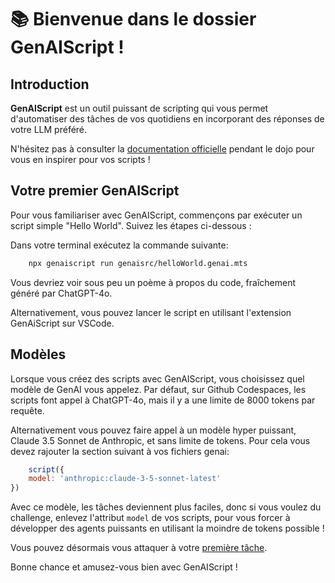 # 📚 **Bienvenue dans le dossier GenAIScript !**

## Introduction

**GenAIScript** est un outil puissant de scripting qui vous permet d'automatiser des tâches de vos quotidiens en incorporant des réponses de votre LLM préféré.

N'hésitez pas à consulter la [documentation officielle](https://microsoft.github.io/genaiscript/getting-started/) pendant le dojo pour vous en inspirer pour vos scripts !

## Votre premier GenAIScript

Pour vous familiariser avec GenAIScript, commençons par exécuter un script simple "Hello World". Suivez les étapes ci-dessous :

Dans votre terminal exécutez la commande suivante:
```bash
    npx genaiscript run genaisrc/helloWorld.genai.mts
```
Vous devriez voir sous peu un poème à propos du code, fraîchement généré par ChatGPT-4o.

Alternativement, vous pouvez lancer le script en utilisant l'extension GenAiScript sur VSCode.

## Modèles

Lorsque vous créez des scripts avec GenAIScript, vous choisissez quel modèle de GenAI vous appelez. Par défaut, sur Github Codespaces, les scripts font appel à ChatGPT-4o, mais il y a une limite de 8000 tokens par requête.

Alternativement vous pouvez faire appel à un modèle hyper puissant, Claude 3.5 Sonnet de Anthropic, et sans limite de tokens. Pour cela vous devez rajouter la section suivant à vos fichiers genai:

```javascript
    script({
    model: 'anthropic:claude-3-5-sonnet-latest'
})
```

Avec ce modèle, les tâches deviennent plus faciles, donc si vous voulez du challenge, enlevez l'attribut `model` de vos scripts, pour vous forcer à développer des agents puissants en utilisant la moindre de tokens possible !

Vous pouvez désormais vous attaquer à votre [première tâche](/instructions/Phase1_Debugging.md).  

Bonne chance et amusez-vous bien avec GenAIScript !
